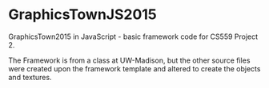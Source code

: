 # GraphicsTownJS2015
GraphicsTown2015 in JavaScript - basic framework code for CS559 Project 2.


The Framework is from a class at UW-Madison, but the other source files were created upon the
framework template and altered to create the objects and textures.
